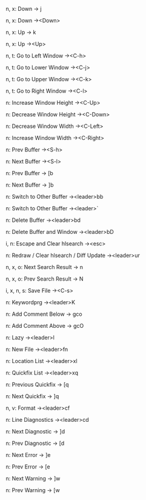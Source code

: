 n, x: Down -> j
<!--SR:!2024-09-12,3,269-->
n, x: Down ->\<Down>
<!--SR:!2024-09-12,3,269-->
n, x: Up -> k
<!--SR:!2024-10-25,47,309-->
n, x: Up ->\<Up>
<!--SR:!2024-09-17,6,269-->
n, t: Go to Left Window ->\<C-h>
<!--SR:!2024-09-12,3,269-->
n, t: Go to Lower Window ->\<C-j>
<!--SR:!2024-09-12,3,269-->
n, t: Go to Upper Window ->\<C-k>
<!--SR:!2024-09-12,3,269-->
n, t: Go to Right Window ->\<C-l>
<!--SR:!2024-09-24,13,287-->
n: Increase Window Height ->\<C-Up>
<!--SR:!2024-09-12,4,270-->
n: Decrease Window Height ->\<C-Down>
<!--SR:!2024-09-17,6,250-->
n: Decrease Window Width ->\<C-Left>
<!--SR:!2024-09-12,3,269-->
n: Increase Window Width ->\<C-Right>
<!--SR:!2024-09-12,3,269-->
n: Prev Buffer ->\<S-h>
<!--SR:!2024-09-12,1,142-->
n: Next Buffer ->\<S-l>
<!--SR:!2024-09-12,3,269-->
n: Prev Buffer -> [b
<!--SR:!2024-09-19,9,267-->
n: Next Buffer -> ]b
<!--SR:!2024-09-22,10,289-->
n: Switch to Other Buffer ->\<leader>bb
<!--SR:!2024-09-12,3,250-->
n: Switch to Other Buffer ->\<leader>`
<!--SR:!2024-09-14,3,229-->
n: Delete Buffer ->\<leader>bd
<!--SR:!2024-09-13,3,249-->
n: Delete Buffer and Window ->\<leader>bD
<!--SR:!2024-09-13,3,249-->
i, n: Escape and Clear hlsearch ->\<esc>
<!--SR:!2024-09-12,3,250-->
n: Redraw / Clear hlsearch / Diff Update ->\<leader>ur
<!--SR:!2024-09-13,2,209-->
n, x, o: Next Search Result -> n
<!--SR:!2024-10-29,51,308-->
n, x, o: Prev Search Result -> N
<!--SR:!2024-09-12,3,269-->
i, x, n, s: Save File ->\<C-s>
<!--SR:!2024-09-16,6,267-->
n: Keywordprg ->\<leader>K
<!--SR:!2024-09-12,1,189-->
n: Add Comment Below -> gco
<!--SR:!2024-09-12,3,269-->
n: Add Comment Above -> gcO
<!--SR:!2024-09-12,3,269-->
n: Lazy ->\<leader>l
<!--SR:!2024-09-12,3,269-->
n: New File ->\<leader>fn
<!--SR:!2024-09-12,1,189-->
n: Location List ->\<leader>xl
<!--SR:!2024-09-15,5,246-->
n: Quickfix List ->\<leader>xq
<!--SR:!2024-09-12,1,189-->
n: Previous Quickfix -> [q
<!--SR:!2024-09-12,3,269-->
n: Next Quickfix -> ]q
<!--SR:!2024-09-12,3,269-->
n, v: Format ->\<leader>cf
<!--SR:!2024-09-13,2,209-->
n: Line Diagnostics ->\<leader>cd
<!--SR:!2024-09-12,1,189-->
n: Next Diagnostic -> ]d
<!--SR:!2024-09-12,3,269-->
n: Prev Diagnostic -> [d
<!--SR:!2024-09-12,3,269-->
n: Next Error -> ]e
<!--SR:!2024-09-12,3,209-->
n: Prev Error -> [e
<!--SR:!2024-09-12,3,269-->
n: Next Warning -> ]w
<!--SR:!2024-09-19,9,267-->
n: Prev Warning -> [w
<!--SR:!2024-09-21,10,287-->
